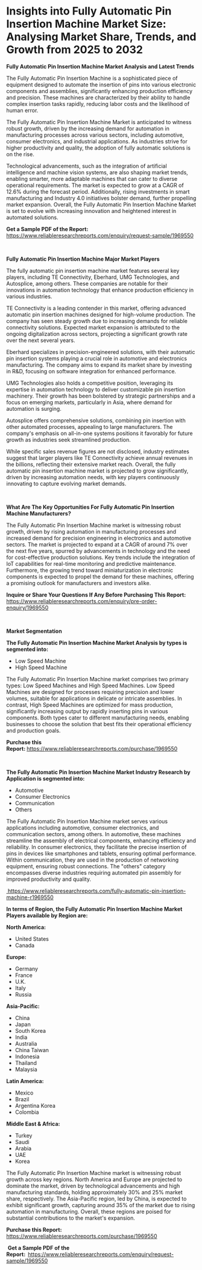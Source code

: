<p><h1>Insights into Fully Automatic Pin Insertion Machine Market Size: Analysing Market Share, Trends, and Growth from 2025 to 2032</h1></p><p><strong>Fully Automatic Pin Insertion Machine Market Analysis and Latest Trends</strong></p>
<p><p>The Fully Automatic Pin Insertion Machine is a sophisticated piece of equipment designed to automate the insertion of pins into various electronic components and assemblies, significantly enhancing production efficiency and precision. These machines are characterized by their ability to handle complex insertion tasks rapidly, reducing labor costs and the likelihood of human error.</p><p>The Fully Automatic Pin Insertion Machine Market is anticipated to witness robust growth, driven by the increasing demand for automation in manufacturing processes across various sectors, including automotive, consumer electronics, and industrial applications. As industries strive for higher productivity and quality, the adoption of fully automatic solutions is on the rise.</p><p>Technological advancements, such as the integration of artificial intelligence and machine vision systems, are also shaping market trends, enabling smarter, more adaptable machines that can cater to diverse operational requirements. The market is expected to grow at a CAGR of 12.6% during the forecast period. Additionally, rising investments in smart manufacturing and Industry 4.0 initiatives bolster demand, further propelling market expansion. Overall, the Fully Automatic Pin Insertion Machine Market is set to evolve with increasing innovation and heightened interest in automated solutions.</p></p>
<p><strong>Get a Sample PDF of the Report:&nbsp;</strong> <a href="https://www.reliableresearchreports.com/enquiry/request-sample/1969550?utm_campaign=2960&utm_medium=2&utm_source=Github&utm_content=ia&utm_term=12042025&utm_id=fully-automatic-pin-insertion-machine">https://www.reliableresearchreports.com/enquiry/request-sample/1969550</a></p>
<p>&nbsp;</p>
<p><strong>Fully Automatic Pin Insertion Machine Major Market Players</strong></p>
<p><p>The fully automatic pin insertion machine market features several key players, including TE Connectivity, Eberhard, UMG Technologies, and Autosplice, among others. These companies are notable for their innovations in automation technology that enhance production efficiency in various industries.</p><p>TE Connectivity is a leading contender in this market, offering advanced automatic pin insertion machines designed for high-volume production. The company has seen steady growth due to increasing demands for reliable connectivity solutions. Expected market expansion is attributed to the ongoing digitalization across sectors, projecting a significant growth rate over the next several years.</p><p>Eberhard specializes in precision-engineered solutions, with their automatic pin insertion systems playing a crucial role in automotive and electronics manufacturing. The company aims to expand its market share by investing in R&D, focusing on software integration for enhanced performance.</p><p>UMG Technologies also holds a competitive position, leveraging its expertise in automation technology to deliver customizable pin insertion machinery. Their growth has been bolstered by strategic partnerships and a focus on emerging markets, particularly in Asia, where demand for automation is surging.</p><p>Autosplice offers comprehensive solutions, combining pin insertion with other automated processes, appealing to large manufacturers. The company's emphasis on all-in-one systems positions it favorably for future growth as industries seek streamlined production.</p><p>While specific sales revenue figures are not disclosed, industry estimates suggest that larger players like TE Connectivity achieve annual revenues in the billions, reflecting their extensive market reach. Overall, the fully automatic pin insertion machine market is projected to grow significantly, driven by increasing automation needs, with key players continuously innovating to capture evolving market demands.</p></p>
<p>&nbsp;</p>
<p><strong>What Are The Key Opportunities For Fully Automatic Pin Insertion Machine Manufacturers?</strong></p>
<p><p>The Fully Automatic Pin Insertion Machine market is witnessing robust growth, driven by rising automation in manufacturing processes and increased demand for precision engineering in electronics and automotive sectors. The market is projected to expand at a CAGR of around 7% over the next five years, spurred by advancements in technology and the need for cost-effective production solutions. Key trends include the integration of IoT capabilities for real-time monitoring and predictive maintenance. Furthermore, the growing trend toward miniaturization in electronic components is expected to propel the demand for these machines, offering a promising outlook for manufacturers and investors alike.</p></p>
<p><strong>Inquire or Share Your Questions If Any Before Purchasing This Report:</strong> <a href="https://www.reliableresearchreports.com/enquiry/pre-order-enquiry/1969550?utm_campaign=2960&utm_medium=2&utm_source=Github&utm_content=ia&utm_term=12042025&utm_id=fully-automatic-pin-insertion-machine">https://www.reliableresearchreports.com/enquiry/pre-order-enquiry/1969550</a></p>
<p>&nbsp;</p>
<p><strong>Market Segmentation</strong></p>
<p><strong>The Fully Automatic Pin Insertion Machine Market Analysis by types is segmented into:</strong></p>
<p><ul><li>Low Speed Machine</li><li>High Speed Machine</li></ul></p>
<p><p>The Fully Automatic Pin Insertion Machine market comprises two primary types: Low Speed Machines and High Speed Machines. Low Speed Machines are designed for processes requiring precision and lower volumes, suitable for applications in delicate or intricate assemblies. In contrast, High Speed Machines are optimized for mass production, significantly increasing output by rapidly inserting pins in various components. Both types cater to different manufacturing needs, enabling businesses to choose the solution that best fits their operational efficiency and production goals.</p></p>
<p><strong>Purchase this Report:&nbsp;</strong><a href="https://www.reliableresearchreports.com/purchase/1969550?utm_campaign=2960&utm_medium=2&utm_source=Github&utm_content=ia&utm_term=12042025&utm_id=fully-automatic-pin-insertion-machine">https://www.reliableresearchreports.com/purchase/1969550</a></p>
<p>&nbsp;</p>
<p><strong>The Fully Automatic Pin Insertion Machine Market Industry Research by Application is segmented into:</strong></p>
<p><ul><li>Automotive</li><li>Consumer Electronics</li><li>Communication</li><li>Others</li></ul></p>
<p><p>The Fully Automatic Pin Insertion Machine market serves various applications including automotive, consumer electronics, and communication sectors, among others. In automotive, these machines streamline the assembly of electrical components, enhancing efficiency and reliability. In consumer electronics, they facilitate the precise insertion of pins in devices like smartphones and tablets, ensuring optimal performance. Within communication, they are used in the production of networking equipment, ensuring robust connections. The "others" category encompasses diverse industries requiring automated pin assembly for improved productivity and quality.</p></p>
<p><a href="https://www.reliableresearchreports.com/fully-automatic-pin-insertion-machine-r1969550?utm_campaign=2960&utm_medium=2&utm_source=Github&utm_content=ia&utm_term=12042025&utm_id=fully-automatic-pin-insertion-machine">&nbsp;https://www.reliableresearchreports.com/fully-automatic-pin-insertion-machine-r1969550</a></p>
<p><strong>In terms of Region, the Fully Automatic Pin Insertion Machine Market Players available by Region are:</strong></p>
<p>
    <p> <strong> North America: </strong>
        <ul>
            <li>United States</li>
            <li>Canada</li>
        </ul>
        </p> 
    <p> <strong> Europe: </strong>
        <ul>
            <li>Germany</li>
            <li>France</li>
            <li>U.K.</li>
            <li>Italy</li>
            <li>Russia</li>
        </ul>
        </p> 
    <p> <strong> Asia-Pacific: </strong>
        <ul>
            <li>China</li>
            <li>Japan</li>
            <li>South Korea</li>
            <li>India</li>
            <li>Australia</li>
            <li>China Taiwan</li>
            <li>Indonesia</li>
            <li>Thailand</li>
            <li>Malaysia</li>
        </ul>
        </p> 
    <p> <strong> Latin America: </strong>
        <ul>
            <li>Mexico</li>
            <li>Brazil</li>
            <li>Argentina Korea</li>
            <li>Colombia</li>
        </ul>
        </p> 
    <p> <strong> Middle East & Africa: </strong>
        <ul>
            <li>Turkey</li>
            <li>Saudi</li>
            <li>Arabia</li>
            <li>UAE</li>
            <li>Korea</li>
        </ul>
    </p>
    </p>
<p><p>The Fully Automatic Pin Insertion Machine market is witnessing robust growth across key regions. North America and Europe are projected to dominate the market, driven by technological advancements and high manufacturing standards, holding approximately 30% and 25% market share, respectively. The Asia-Pacific region, led by China, is expected to exhibit significant growth, capturing around 35% of the market due to rising automation in manufacturing. Overall, these regions are poised for substantial contributions to the market's expansion.</p></p>
<p><strong>Purchase this Report: </strong><a href="https://www.reliableresearchreports.com/purchase/1969550?utm_campaign=2960&utm_medium=2&utm_source=Github&utm_content=ia&utm_term=12042025&utm_id=fully-automatic-pin-insertion-machine">https://www.reliableresearchreports.com/purchase/1969550</a></p>
<p>&nbsp;<strong>Get a Sample PDF of the Report:&nbsp;&nbsp;</strong><a href="https://www.reliableresearchreports.com/enquiry/request-sample/1969550?utm_campaign=2960&utm_medium=2&utm_source=Github&utm_content=ia&utm_term=12042025&utm_id=fully-automatic-pin-insertion-machine">https://www.reliableresearchreports.com/enquiry/request-sample/1969550</a></p>
<p><strong></strong></p>
<p><p></p><p></p><p></p></p>